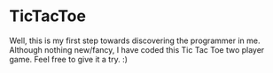 # TicTacToe
Well, this is my first step towards discovering the programmer in me. Although nothing new/fancy, I have coded this Tic Tac Toe two player game.
Feel free to give it a try.
:)
